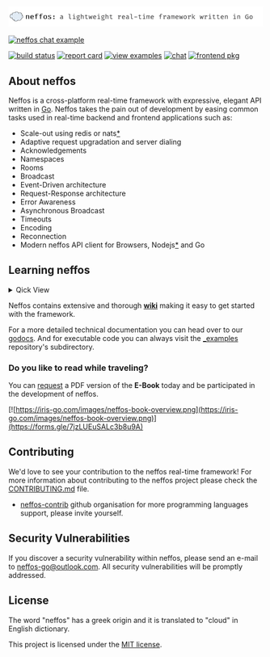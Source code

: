 <img src="gh_logo.png" />

[![neffos chat example](https://github.com/neffos-contrib/bootstrap-chat/raw/master/screenshot.png)](https://github.com/neffos-contrib/bootstrap-chat)

[![build status](https://img.shields.io/github/actions/workflow/status/kataras/neffos/ci.yml?style=for-the-badge)](https://github.com/kataras/neffos/actions) [![report card](https://img.shields.io/badge/report%20card-a%2B-ff3333.svg?style=for-the-badge)](https://goreportcard.com/report/github.com/kataras/neffos)<!--[![godocs](https://img.shields.io/badge/go-%20docs-488AC7.svg?style=for-the-badge)](https://godoc.org/github.com/kataras/neffos)--> [![view examples](https://img.shields.io/badge/learn%20by-examples-0077b3.svg?style=for-the-badge)](https://github.com/kataras/neffos/tree/master/_examples) [![chat](https://img.shields.io/gitter/room/neffos-framework/community.svg?color=blue&logo=gitter&style=for-the-badge)](https://gitter.im/neffos-framework/community) [![frontend pkg](https://img.shields.io/badge/JS%20-client-BDB76B.svg?style=for-the-badge)](https://github.com/kataras/neffos.js)

## About neffos

Neffos is a cross-platform real-time framework with expressive, elegant API written in [Go](https://go.dev). Neffos takes the pain out of development by easing common tasks used in real-time backend and frontend applications such as:

- Scale-out using redis or nats[*](_examples/scale-out)
- Adaptive request upgradation and server dialing
- Acknowledgements
- Namespaces
- Rooms
- Broadcast
- Event-Driven architecture
- Request-Response architecture
- Error Awareness
- Asynchronous Broadcast
- Timeouts
- Encoding
- Reconnection
- Modern neffos API client for Browsers, Nodejs[*](https://github.com/kataras/neffos.js) and Go

## Learning neffos

<details>
<summary>Qick View</summary>

## Server

```go
import (
    // [...]
    "github.com/kataras/neffos"
    "github.com/kataras/neffos/gorilla"
)

func runServer() {
    events := make(neffos.Namespaces)
    events.On("/v1", "workday", func(ns *neffos.NSConn, msg neffos.Message) error {
        date := string(msg.Body)

        t, err := time.Parse("01-02-2006", date)
        if err != nil {
            if n := ns.Conn.Increment("tries"); n >= 3 && n%3 == 0 {
                // Return custom error text to the client.
                return fmt.Errorf("Why not try this one? 06-24-2019")
            } else if n >= 6 && n%2 == 0 {
                // Fire the "notify" client event.
                ns.Emit("notify", []byte("What are you doing?"))
            }
            // Return the parse error back to the client.
            return err
        }

        weekday := t.Weekday()

        if weekday == time.Saturday || weekday == time.Sunday {
            return neffos.Reply([]byte("day off"))
        }

        // Reply back to the client.
        responseText := fmt.Sprintf("it's %s, do your job.", weekday)
        return neffos.Reply([]byte(responseText))
    })

    websocketServer := neffos.New(gorilla.DefaultUpgrader, events)

    // Fire the "/v1:notify" event to all clients after server's 1 minute.
    time.AfterFunc(1*time.Minute, func() {
        websocketServer.Broadcast(nil, neffos.Message{
            Namespace: "/v1",
            Event:     "notify",
            Body:      []byte("server is up and running for 1 minute"),
        })
    })

    router := http.NewServeMux()
    router.Handle("/", websocketServer)

    log.Println("Serving websockets on localhost:8080")
    log.Fatal(http.ListenAndServe(":8080", router))
}
```

## Go Client

```go
func runClient() {
    ctx := context.TODO()
    events := make(neffos.Namespaces)
    events.On("/v1", "notify", func(c *neffos.NSConn, msg neffos.Message) error {
        log.Printf("Server says: %s\n", string(msg.Body))
        return nil
    })

    // Connect to the server.
    client, err := neffos.Dial(ctx,
        gorilla.DefaultDialer,
        "ws://localhost:8080",
        events)
    if err != nil {
        panic(err)
    }

    // Connect to a namespace.
    c, err := client.Connect(ctx, "/v1")
    if err != nil {
        panic(err)
    }

    fmt.Println("Please specify a date of format: mm-dd-yyyy")

    for {
        fmt.Print(">> ")
        var date string
        fmt.Scanf("%s", &date)

        // Send to the server and wait reply to this message.
        response, err := c.Ask(ctx, "workday", []byte(date))
        if err != nil {
            if neffos.IsCloseError(err) {
                // Check if the error is a close signal,
                // or make use of the `<- client.NotifyClose`
                // read-only channel instead.
                break
            }

            // >> 13-29-2019
            // error received: parsing time "13-29-2019": month out of range
            fmt.Printf("error received: %v\n", err)
            continue
        }

        // >> 06-29-2019
        // it's a day off!
        //
        // >> 06-24-2019
        // it's Monday, do your job.
        fmt.Println(string(response.Body))
    }
}
```

## Javascript Client

Navigate to: <https://github.com/kataras/neffos.js>

</details>

Neffos contains extensive and thorough **[wiki](https://github.com/kataras/neffos/wiki)** making it easy to get started with the framework.

For a more detailed technical documentation you can head over to our [godocs](https://godoc.org/github.com/kataras/neffos). And for executable code you can always visit the [_examples](_examples/) repository's subdirectory.

### Do you like to read while traveling?

You can [request](https://forms.gle/7jzLUEuSALc3b8u9A) a PDF version of the **E-Book** today and be participated in the development of neffos.

[![https://iris-go.com/images/neffos-book-overview.png](https://iris-go.com/images/neffos-book-overview.png)](https://forms.gle/7jzLUEuSALc3b8u9A)

## Contributing

We'd love to see your contribution to the neffos real-time framework! For more information about contributing to the neffos project please check the [CONTRIBUTING.md](CONTRIBUTING.md) file.

- [neffos-contrib](https://github.com/neffos-contrib) github organisation for more programming languages support, please invite yourself.

## Security Vulnerabilities

If you discover a security vulnerability within neffos, please send an e-mail to [neffos-go@outlook.com](mailto:neffos-go@outlook.com). All security vulnerabilities will be promptly addressed.

## License

The word "neffos" has a greek origin and it is translated to "cloud" in English dictionary.

This project is licensed under the [MIT license](https://opensource.org/licenses/MIT).
<!-- [![FOSSA Status](https://app.fossa.io/api/projects/git%2Bgithub.com%2Fkataras%2Fneffos.svg?type=large)](https://app.fossa.io/projects/git%2Bgithub.com%2Fkataras%2Fneffos?ref=badge_large) -->
